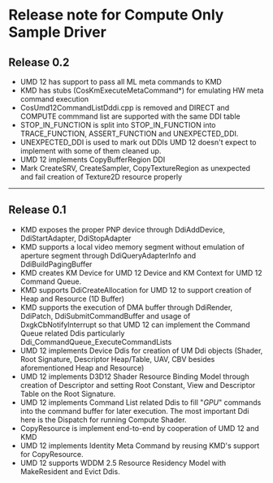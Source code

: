 # Release note for Compute Only Sample Driver

## Release 0.2
- UMD 12 has support to pass all ML meta commands to KMD
- KMD has stubs (CosKmExecuteMetaCommand*) for emulating HW meta command execution
- CosUmd12CommandListDddi.cpp is removed and DIRECT and COMPUTE commmand list are supported with the same DDI table
- STOP_IN_FUNCTION is split into STOP_IN_FUNCTION into TRACE_FUNCTION, ASSERT_FUNCTION and UNEXPECTED_DDI.
- UNEXPECTED_DDI is used to mark out DDIs UMD 12 doesn't expect to implement with some of them cleaned up.
- UMD 12 implements CopyBufferRegion DDI
- Mark CreateSRV, CreateSampler, CopyTextureRegion as unexpected and fail creation of Texture2D resource properly

---
## Release 0.1
- KMD exposes the proper PNP device through DdiAddDevice, DdiStartAdapter, DdiStopAdapter
- KMD supports a local video memory segment without emulation of aperture segment through DdiQueryAdapterInfo and DdiBuildPagingBuffer
- KMD creates KM Device for UMD 12 Device and KM Context for UMD 12 Command Queue.
- KMD supports DdiCreateAllocation for UMD 12 to support creation of Heap and Resource (1D Buffer)
- KMD supports the execution of DMA buffer through DdiRender, DdiPatch, DdiSubmitCommandBuffer and usage of DxgkCbNotifyInterrupt so that UMD 12 can implement the Command Queue related Ddis particularly Ddi_CommandQueue_ExecuteCommandLists
- UMD 12 implements Device Ddis for creation of UM Ddi objects (Shader, Root Signature, Descriptor Heap/Table, UAV, CBV besides aforementioned Heap and Resource)
- UMD 12 implements D3D12 Shader Resource Binding Model through creation of Descriptor and setting Root Constant, View and Descriptor Table on the Root Signature.
- UMD 12 implements Command List related Ddis to fill "_GPU_" commands into the command buffer for later execution. The most important Ddi here is the Dispatch for running Compute Shader.
- CopyResource is implement end-to-end by cooperation of UMD 12 and KMD
- UMD 12 implements Identity Meta Command by reusing KMD's support for CopyResource.
- UMD 12 supports WDDM 2.5 Resource Residency Model with MakeResident and Evict Ddis.
